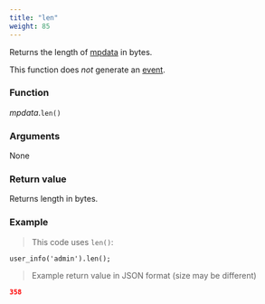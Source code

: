 ```yaml
---
title: "len"
weight: 85
---
```


Returns the length of [mpdata](..) in bytes.

This function does *not* generate an [event](../../../overview/events).

### Function

*mpdata*.`len()`

### Arguments

None

### Return value

Returns length in bytes.

### Example

> This code uses `len()`:

```thingsdb,should_pass,@t
user_info('admin').len();
```

> Example return value in JSON format (size may be different)

```json
358
```
